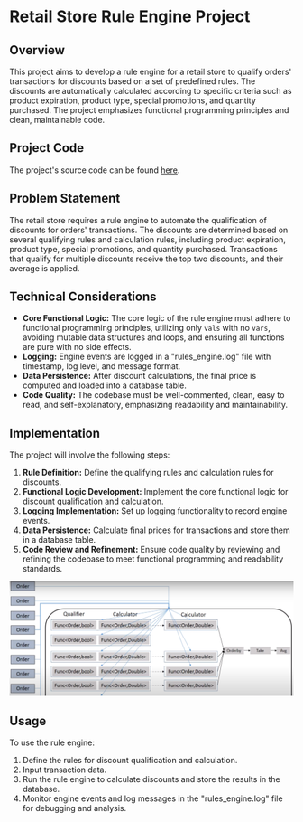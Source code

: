# Retail Store Rule Engine Project

## Overview
This project aims to develop a rule engine for a retail store to qualify orders' transactions for discounts based on a set of predefined rules. The discounts are automatically calculated according to specific criteria such as product expiration, product type, special promotions, and quantity purchased. The project emphasizes functional programming principles and clean, maintainable code.

## Project Code
The project's source code can be found [here](https://github.com/MarkSamuell/Retail-Rule-Engine-with-Scala/tree/master/src/main/scala).

## Problem Statement
The retail store requires a rule engine to automate the qualification of discounts for orders' transactions. The discounts are determined based on several qualifying rules and calculation rules, including product expiration, product type, special promotions, and quantity purchased. Transactions that qualify for multiple discounts receive the top two discounts, and their average is applied.

## Technical Considerations
- **Core Functional Logic:** The core logic of the rule engine must adhere to functional programming principles, utilizing only `vals` with no `vars`, avoiding mutable data structures and loops, and ensuring all functions are pure with no side effects.
- **Logging:** Engine events are logged in a "rules_engine.log" file with timestamp, log level, and message format.
- **Data Persistence:** After discount calculations, the final price is computed and loaded into a database table.
- **Code Quality:** The codebase must be well-commented, clean, easy to read, and self-explanatory, emphasizing readability and maintainability.

## Implementation
The project will involve the following steps:
1. **Rule Definition:** Define the qualifying rules and calculation rules for discounts.
2. **Functional Logic Development:** Implement the core functional logic for discount qualification and calculation.
3. **Logging Implementation:** Set up logging functionality to record engine events.
4. **Data Persistence:** Calculate final prices for transactions and store them in a database table.
5. **Code Review and Refinement:** Ensure code quality by reviewing and refining the codebase to meet functional programming and readability standards.

![alt text](./process.png)


## Usage
To use the rule engine:
1. Define the rules for discount qualification and calculation.
2. Input transaction data.
3. Run the rule engine to calculate discounts and store the results in the database.
4. Monitor engine events and log messages in the "rules_engine.log" file for debugging and analysis.

